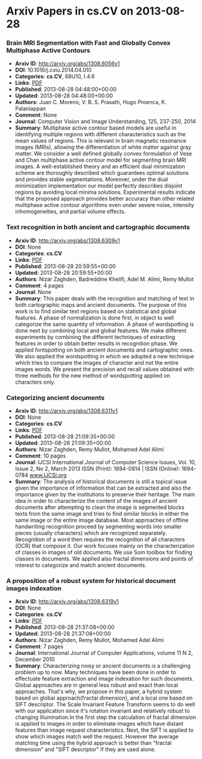 # Arxiv Papers in cs.CV on 2013-08-28
### Brain MRI Segmentation with Fast and Globally Convex Multiphase Active Contours
- **Arxiv ID**: http://arxiv.org/abs/1308.6056v1
- **DOI**: 10.1016/j.cviu.2014.04.010
- **Categories**: **cs.CV**, 68U10, I.4.6
- **Links**: [PDF](http://arxiv.org/pdf/1308.6056v1)
- **Published**: 2013-08-28 04:48:00+00:00
- **Updated**: 2013-08-28 04:48:00+00:00
- **Authors**: Juan C. Moreno, V. B. S. Prasath, Hugo Proenca, K. Palaniappan
- **Comment**: None
- **Journal**: Computer Vision and Image Understanding, 125, 237-250, 2014
- **Summary**: Multiphase active contour based models are useful in identifying multiple regions with different characteristics such as the mean values of regions. This is relevant in brain magnetic resonance images (MRIs), allowing the differentiation of white matter against gray matter. We consider a well defined globally convex formulation of Vese and Chan multiphase active contour model for segmenting brain MRI images. A well-established theory and an efficient dual minimization scheme are thoroughly described which guarantees optimal solutions and provides stable segmentations. Moreover, under the dual minimization implementation our model perfectly describes disjoint regions by avoiding local minima solutions. Experimental results indicate that the proposed approach provides better accuracy than other related multiphase active contour algorithms even under severe noise, intensity inhomogeneities, and partial volume effects.



### Text recognition in both ancient and cartographic documents
- **Arxiv ID**: http://arxiv.org/abs/1308.6309v1
- **DOI**: None
- **Categories**: **cs.CV**
- **Links**: [PDF](http://arxiv.org/pdf/1308.6309v1)
- **Published**: 2013-08-28 20:59:55+00:00
- **Updated**: 2013-08-28 20:59:55+00:00
- **Authors**: Nizar Zaghden, Badreddine Khelifi, Adel M. Alimi, Remy Mullot
- **Comment**: 4 pages
- **Journal**: None
- **Summary**: This paper deals with the recognition and matching of text in both cartographic maps and ancient documents. The purpose of this work is to find similar text regions based on statistical and global features. A phase of normalization is done first, in object to well categorize the same quantity of information. A phase of wordspotting is done next by combining local and global features. We make different experiments by combining the different techniques of extracting features in order to obtain better results in recognition phase. We applied fontspotting on both ancient documents and cartographic ones. We also applied the wordspotting in which we adopted a new technique which tries to compare the images of character and not the entire images words. We present the precision and recall values obtained with three methods for the new method of wordspotting applied on characters only.



### Categorizing ancient documents
- **Arxiv ID**: http://arxiv.org/abs/1308.6311v1
- **DOI**: None
- **Categories**: **cs.CV**
- **Links**: [PDF](http://arxiv.org/pdf/1308.6311v1)
- **Published**: 2013-08-28 21:09:35+00:00
- **Updated**: 2013-08-28 21:09:35+00:00
- **Authors**: Nizar Zaghden, Remy Mullot, Mohamed Adel Alimi
- **Comment**: 10 pages
- **Journal**: IJCSI International Journal of Computer Science Issues, Vol. 10,
  Issue 2, No 2, March 2013 ISSN (Print): 1694-0814 | ISSN (Online): 1694-0784
  www.IJCSI.org
- **Summary**: The analysis of historical documents is still a topical issue given the importance of information that can be extracted and also the importance given by the institutions to preserve their heritage. The main idea in order to characterize the content of the images of ancient documents after attempting to clean the image is segmented blocks texts from the same image and tries to find similar blocks in either the same image or the entire image database. Most approaches of offline handwriting recognition proceed by segmenting words into smaller pieces (usually characters) which are recognized separately. Recognition of a word then requires the recognition of all characters (OCR) that compose it. Our work focuses mainly on the characterization of classes in images of old documents. We use Som toolbox for finding classes in documents. We applied also fractal dimensions and points of interest to categorize and match ancient documents.



### A proposition of a robust system for historical document images indexation
- **Arxiv ID**: http://arxiv.org/abs/1308.6319v1
- **DOI**: None
- **Categories**: **cs.CV**
- **Links**: [PDF](http://arxiv.org/pdf/1308.6319v1)
- **Published**: 2013-08-28 21:37:08+00:00
- **Updated**: 2013-08-28 21:37:08+00:00
- **Authors**: Nizar Zaghden, Remy Mullot, Mohamed Adel Alimi
- **Comment**: 7 pages
- **Journal**: International Journal of Computer Applications, volume 11 N 2,
  December 2010
- **Summary**: Characterizing noisy or ancient documents is a challenging problem up to now. Many techniques have been done in order to effectuate feature extraction and image indexation for such documents. Global approaches are in general less robust and exact than local approaches. That's why, we propose in this paper, a hybrid system based on global approach(fractal dimension), and a local one based on SIFT descriptor. The Scale Invariant Feature Transform seems to do well with our application since it's rotation invariant and relatively robust to changing illumination.In the first step the calculation of fractal dimension is applied to images in order to eliminate images which have distant features than image request characteristics. Next, the SIFT is applied to show which images match well the request. However the average matching time using the hybrid approach is better than "fractal dimension" and "SIFT descriptor" if they are used alone.



